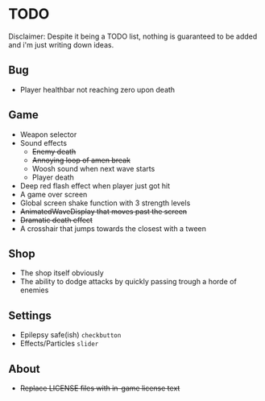 # TODO

Disclaimer: Despite it being a TODO list, nothing is guaranteed to be added and i'm just writing down ideas.

## Bug
- Player healthbar not reaching zero upon death

## Game
- Weapon selector
- Sound effects
    - ~~Enemy death~~
    - ~~Annoying loop of amen break~~
    - Woosh sound when next wave starts
    - Player death
- Deep red flash effect when player just got hit
- A game over screen
- Global screen shake function with 3 strength levels
- ~~AnimatedWaveDisplay that moves past the screen~~
- ~~Dramatic death effect~~
- A crosshair that jumps towards the closest with a tween

## Shop
- The shop itself obviously
- The ability to dodge attacks by quickly passing trough a horde of enemies

## Settings
- Epilepsy safe(ish) `checkbutton`
- Effects/Particles `slider`

## About
- ~~Replace LICENSE files with in-game license text~~
